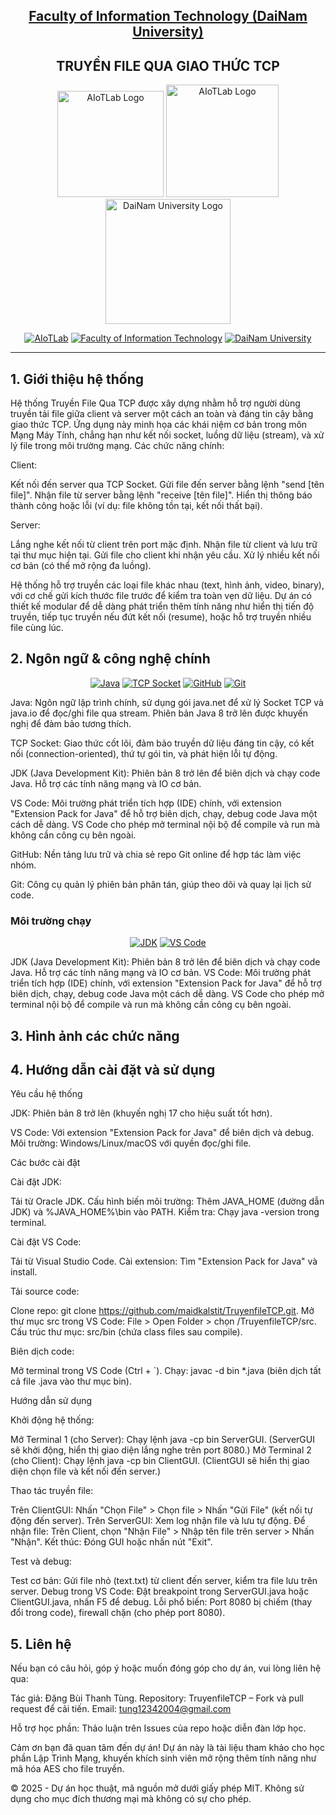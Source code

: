 <h2 align="center">
    <a href="https://dainam.edu.vn/vi/khoa-cong-nghe-thong-tin">
     Faculty of Information Technology (DaiNam University)
    </a>
</h2>
<h2 align="center">
    TRUYỀN FILE QUA GIAO THỨC TCP
</h2>
<div align="center">
    <p align="center">
        <img alt="AIoTLab Logo" width="170" src="https://github.com/user-attachments/assets/711a2cd8-7eb4-4dae-9d90-12c0a0a208a2" />
        <img alt="AIoTLab Logo" width="180" src="https://github.com/user-attachments/assets/dc2ef2b8-9a70-4cfa-9b4b-f6c2f25f1660" />
        <img alt="DaiNam University Logo" width="200" src="https://github.com/user-attachments/assets/77fe0fd1-2e55-4032-be3c-b1a705a1b574" />
    </p>

[![AIoTLab](https://img.shields.io/badge/AIoTLab-green?style=for-the-badge)](https://www.facebook.com/DNUAIoTLab)
[![Faculty of Information Technology](https://img.shields.io/badge/Faculty%20of%20Information%20Technology-blue?style=for-the-badge)](https://dainam.edu.vn/vi/khoa-cong-nghe-thong-tin)
[![DaiNam University](https://img.shields.io/badge/DaiNam%20University-orange?style=for-the-badge)](https://dainam.edu.vn)

</div>

---
## 1. Giới thiệu hệ thống
Hệ thống Truyền File Qua TCP được xây dựng nhằm hỗ trợ người dùng truyền tải file giữa client và server một cách an toàn và đáng tin cậy bằng giao thức TCP. Ứng dụng này minh họa các khái niệm cơ bản trong môn Mạng Máy Tính, chẳng hạn như kết nối socket, luồng dữ liệu (stream), và xử lý file trong môi trường mạng.
Các chức năng chính:

Client:

Kết nối đến server qua TCP Socket.
Gửi file đến server bằng lệnh "send [tên file]".
Nhận file từ server bằng lệnh "receive [tên file]".
Hiển thị thông báo thành công hoặc lỗi (ví dụ: file không tồn tại, kết nối thất bại).


Server:

Lắng nghe kết nối từ client trên port mặc định.
Nhận file từ client và lưu trữ tại thư mục hiện tại.
Gửi file cho client khi nhận yêu cầu.
Xử lý nhiều kết nối cơ bản (có thể mở rộng đa luồng).



Hệ thống hỗ trợ truyền các loại file khác nhau (text, hình ảnh, video, binary), với cơ chế gửi kích thước file trước để kiểm tra toàn vẹn dữ liệu. Dự án có thiết kế modular để dễ dàng phát triển thêm tính năng như hiển thị tiến độ truyền, tiếp tục truyền nếu đứt kết nối (resume), hoặc hỗ trợ truyền nhiều file cùng lúc.

## 2. Ngôn ngữ & công nghệ chính
<div align="center">
    
[![Java](https://img.shields.io/badge/Java-ED8B00?style=for-the-badge&logo=openjdk&logoColor=white)](https://www.java.com/)
[![TCP Socket](https://img.shields.io/badge/TCP%20Socket-1572B6?style=for-the-badge&logo=network&logoColor=white)](https://docs.oracle.com/javase/8/docs/api/java/net/Socket.html) 
[![GitHub](https://img.shields.io/badge/GitHub-100000?style=for-the-badge&logo=github&logoColor=white)](https://github.com/)
[![Git](https://img.shields.io/badge/Git-F05032?style=for-the-badge&logo=git&logoColor=white)](https://git-scm.com/)


 </div>
Java: Ngôn ngữ lập trình chính, sử dụng gói java.net để xử lý Socket TCP và java.io để đọc/ghi file qua stream. Phiên bản Java 8 trở lên được khuyến nghị để đảm bảo tương thích.

TCP Socket: Giao thức cốt lõi, đảm bảo truyền dữ liệu đáng tin cậy, có kết nối (connection-oriented), thứ tự gói tin, và phát hiện lỗi tự động.

JDK (Java Development Kit): Phiên bản 8 trở lên để biên dịch và chạy code Java. Hỗ trợ các tính năng mạng và IO cơ bản.

VS Code: Môi trường phát triển tích hợp (IDE) chính, với extension "Extension Pack for Java" để hỗ trợ biên dịch, chạy, debug code Java một cách dễ dàng. VS Code cho phép mở terminal nội bộ để compile và run mà không cần công cụ bên ngoài.

GitHub: Nền tảng lưu trữ và chia sẻ repo Git online để hợp tác làm việc nhóm.

Git: Công cụ quản lý phiên bản phân tán, giúp theo dõi và quay lại lịch sử code.
 ### Môi trường chạy
<div align="center">


 [![JDK](https://img.shields.io/badge/JDK-4479A1?style=for-the-badge&logo=java&logoColor=white)](https://www.oracle.com/java/technologies/downloads/)
 [![VS Code](https://img.shields.io/badge/VS%20Code-007ACC?style=for-the-badge&logo=visualstudiocode&logoColor=white)](https://code.visualstudio.com/)

  </div>
 JDK (Java Development Kit): Phiên bản 8 trở lên để biên dịch và chạy code Java. Hỗ trợ các tính năng mạng và IO cơ bản.
VS Code: Môi trường phát triển tích hợp (IDE) chính, với extension "Extension Pack for Java" để hỗ trợ biên dịch, chạy, debug code Java một cách dễ dàng. VS Code cho phép mở terminal nội bộ để compile và run mà không cần công cụ bên ngoài.

## 3. Hình ảnh các chức năng

## 4. Hướng dẫn cài đặt và sử dụng

Yêu cầu hệ thống

JDK: Phiên bản 8 trở lên (khuyến nghị 17 cho hiệu suất tốt hơn).

VS Code: Với extension "Extension Pack for Java" để biên dịch và debug.
Môi trường: Windows/Linux/macOS với quyền đọc/ghi file.

Các bước cài đặt

Cài đặt JDK:

Tải từ Oracle JDK.
Cấu hình biến môi trường: Thêm JAVA_HOME (đường dẫn JDK) và %JAVA_HOME%\bin vào PATH.
Kiểm tra: Chạy java -version trong terminal.


Cài đặt VS Code:

Tải từ Visual Studio Code.
Cài extension: Tìm "Extension Pack for Java" và install.


Tải source code:

Clone repo: git clone https://github.com/maidkalstit/TruyenfileTCP.git.
Mở thư mục src trong VS Code: File > Open Folder > chọn /TruyenfileTCP/src.
Cấu trúc thư mục: src/bin (chứa class files sau compile).


Biên dịch code:

Mở terminal trong VS Code (Ctrl + `).
Chạy: javac -d bin *.java (biên dịch tất cả file .java vào thư mục bin).



Hướng dẫn sử dụng

Khởi động hệ thống:

Mở Terminal 1 (cho Server): Chạy lệnh java -cp bin ServerGUI.
(ServerGUI sẽ khởi động, hiển thị giao diện lắng nghe trên port 8080.)
Mở Terminal 2 (cho Client): Chạy lệnh java -cp bin ClientGUI.
(ClientGUI sẽ hiển thị giao diện chọn file và kết nối đến server.)


Thao tác truyền file:

Trên ClientGUI: Nhấn "Chọn File" > Chọn file > Nhấn "Gửi File" (kết nối tự động đến server).
Trên ServerGUI: Xem log nhận file và lưu tự động.
Để nhận file: Trên Client, chọn "Nhận File" > Nhập tên file trên server > Nhấn "Nhận".
Kết thúc: Đóng GUI hoặc nhấn nút "Exit".


Test và debug:

Test cơ bản: Gửi file nhỏ (text.txt) từ client đến server, kiểm tra file lưu trên server.
Debug trong VS Code: Đặt breakpoint trong ServerGUI.java hoặc ClientGUI.java, nhấn F5 để debug.
Lỗi phổ biến: Port 8080 bị chiếm (thay đổi trong code), firewall chặn (cho phép port 8080).

## 5. Liên hệ

Nếu bạn có câu hỏi, góp ý hoặc muốn đóng góp cho dự án, vui lòng liên hệ qua:

Tác giả: Đặng Bùi Thanh Tùng.
Repository: TruyenfileTCP – Fork và pull request để cải tiến.
Email: tung12342004@gmail.com

Hỗ trợ học phần: Thảo luận trên Issues của repo hoặc diễn đàn lớp học.

Cảm ơn bạn đã quan tâm đến dự án! Dự án này là tài liệu tham khảo cho học phần Lập Trình Mạng, khuyến khích sinh viên mở rộng thêm tính năng như mã hóa AES cho file truyền.

© 2025 - Dự án học thuật, mã nguồn mở dưới giấy phép MIT. Không sử dụng cho mục đích thương mại mà không có sự cho phép.

